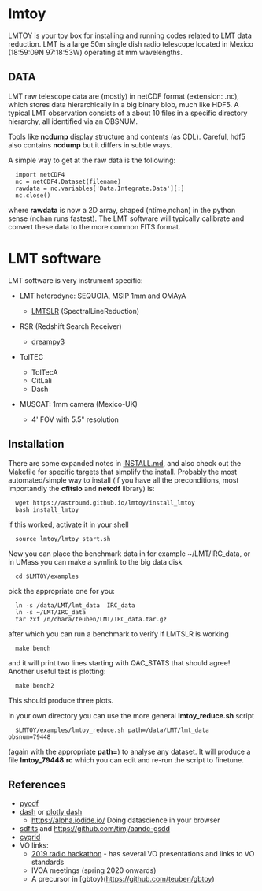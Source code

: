 # lmtoy

LMTOY is your toy box for installing and running codes related to LMT data reduction. LMT is a large
50m single dish radio telescope located in Mexico (18:59:09N 97:18:53W) operating at mm wavelengths.


## DATA

LMT raw telescope data are (mostly) in netCDF format (extension: .nc), which stores
data hierarchically in a big binary blob, much like HDF5.
A typical LMT observation consists of a about 10 files
in a specific directory hierarchy, all identified via an OBSNUM. 

Tools like **ncdump** display structure and contents (as
CDL). Careful, hdf5 also contains **ncdump** but it differs in subtle
ways.

A simple way to get at the raw data is the following:

      import netCDF4
      nc = netCDF4.Dataset(filename)
      rawdata = nc.variables['Data.Integrate.Data'][:]
      nc.close()

where **rawdata** is now a 2D array, shaped (ntime,nchan) in the python sense (nchan runs fastest).
The LMT software will typically calibrate and convert these data to the more common FITS format.


# LMT software

LMT software is very instrument specific:


* LMT heterodyne: SEQUOIA, MSIP 1mm and OMAyA
  * [LMTSLR](https://github.com/lmt-heterodyne/SpectralLineReduction)   (SpectralLineReduction)  

* RSR (Redshift Search Receiver)
  * [dreampy3](https://github.com/lmt-heterodyne/dreampy3)

* TolTEC
  * TolTecA
  * CitLali
  * Dash

* MUSCAT: 1mm camera (Mexico-UK)
  *  4' FOV with 5.5" resolution

## Installation

There are some expanded notes in [INSTALL.md](INSTALL.md), and also check out the
Makefile for specific targets that simplify the install. Probably the most automated/simple
way to install (if you have all the preconditions, most importandly the **cfitsio** and **netcdf** library) is:

      wget https://astroumd.github.io/lmtoy/install_lmtoy
      bash install_lmtoy

if this worked, activate it in your shell

      source lmtoy/lmtoy_start.sh

Now you can place the benchmark data in for example ~/LMT/IRC_data, or in UMass you
can make a symlink to the big data disk

      cd $LMTOY/examples

pick the appropriate one for you:

      ln -s /data/LMT/lmt_data  IRC_data
      ln -s ~/LMT/IRC_data
      tar zxf /n/chara/teuben/LMT/IRC_data.tar.gz

after which you can run a benchmark to verify if LMTSLR is working

      make bench

and it will print two lines starting with QAC_STATS that should agree! Another useful
test is plotting:

      make bench2

This should produce three plots.

In your own directory you can use the more general **lmtoy_reduce.sh** script

      $LMTOY/examples/lmtoy_reduce.sh path=/data/LMT/lmt_data  obsnum=79448

(again with the appropriate **path=**) to analyse any dataset. It will produce
a file **lmtoy_79448.rc** which you can edit and re-run the script to finetune.


## References

* [pycdf](http://pysclint.sourceforge.net/pycdf)
* [dash](https://dash.plotly.com/) or [plotly dash](https://plotly.com/dash/)
  *  https://alpha.iodide.io/      Doing datascience in your browser
* [sdfits](https://fits.gsfc.nasa.gov/registry/sdfits.html) and https://github.com/timj/aandc-gsdd
* [cygrid](https://github.com/bwinkel/cygrid)
* VO links:
  * [2019 radio hackathon](https://www.asterics2020.eu/dokuwiki/doku.php?id=open:wp4:wp4techforum5:radiointhevo) - has several VO presentations and links to VO standards
  * IVOA meetings (spring 2020 onwards)
  * A precursor in [gbtoy}(https://github.com/teuben/gbtoy)

